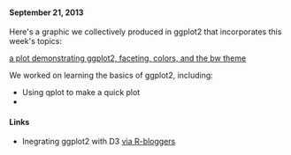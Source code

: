 #### September 21, 2013
Here's a graphic we collectively produced in ggplot2 that incorporates this week's topics:

[a plot demonstrating ggplot2, faceting, colors, and the bw theme](https://github.com/wisc-viz/)

We worked on learning the basics of ggplot2, including:
 - Using qplot to make a quick plot
 - 

#### Links
 - Inegrating ggplot2 with D3 [via R-bloggers](http://www.r-bloggers.com/ggplot2-meet-d3/)
 